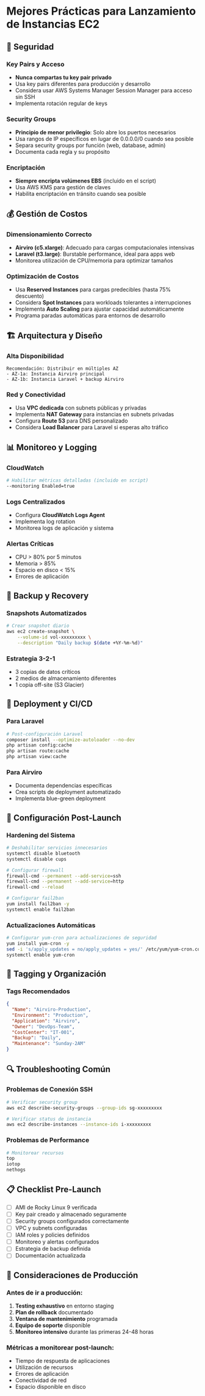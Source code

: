 # Mejores Prácticas para Lanzamiento de Instancias EC2

## 🔐 Seguridad

### Key Pairs y Acceso
- **Nunca compartas tu key pair privado**
- Usa key pairs diferentes para producción y desarrollo
- Considera usar AWS Systems Manager Session Manager para acceso sin SSH
- Implementa rotación regular de keys

### Security Groups
- **Principio de menor privilegio**: Solo abre los puertos necesarios
- Usa rangos de IP específicos en lugar de 0.0.0.0/0 cuando sea posible
- Separa security groups por función (web, database, admin)
- Documenta cada regla y su propósito

### Encriptación
- **Siempre encripta volúmenes EBS** (incluido en el script)
- Usa AWS KMS para gestión de claves
- Habilita encriptación en tránsito cuando sea posible

## 💰 Gestión de Costos

### Dimensionamiento Correcto
- **Airviro (c5.xlarge)**: Adecuado para cargas computacionales intensivas
- **Laravel (t3.large)**: Burstable performance, ideal para apps web
- Monitorea utilización de CPU/memoria para optimizar tamaños

### Optimización de Costos
- Usa **Reserved Instances** para cargas predecibles (hasta 75% descuento)
- Considera **Spot Instances** para workloads tolerantes a interrupciones
- Implementa **Auto Scaling** para ajustar capacidad automáticamente
- Programa paradas automáticas para entornos de desarrollo

## 🏗️ Arquitectura y Diseño

### Alta Disponibilidad
```
Recomendación: Distribuir en múltiples AZ
- AZ-1a: Instancia Airviro principal
- AZ-1b: Instancia Laravel + backup Airviro
```

### Red y Conectividad
- Usa **VPC dedicada** con subnets públicas y privadas
- Implementa **NAT Gateway** para instancias en subnets privadas
- Configura **Route 53** para DNS personalizado
- Considera **Load Balancer** para Laravel si esperas alto tráfico

## 📊 Monitoreo y Logging

### CloudWatch
```bash
# Habilitar métricas detalladas (incluido en script)
--monitoring Enabled=true
```

### Logs Centralizados
- Configura **CloudWatch Logs Agent**
- Implementa log rotation
- Monitorea logs de aplicación y sistema

### Alertas Críticas
- CPU > 80% por 5 minutos
- Memoria > 85%
- Espacio en disco < 15%
- Errores de aplicación

## 🔄 Backup y Recovery

### Snapshots Automatizados
```bash
# Crear snapshot diario
aws ec2 create-snapshot \
    --volume-id vol-xxxxxxxxx \
    --description "Daily backup $(date +%Y-%m-%d)"
```

### Estrategia 3-2-1
- 3 copias de datos críticos
- 2 medios de almacenamiento diferentes
- 1 copia off-site (S3 Glacier)

## 🚀 Deployment y CI/CD

### Para Laravel
```bash
# Post-configuración Laravel
composer install --optimize-autoloader --no-dev
php artisan config:cache
php artisan route:cache
php artisan view:cache
```

### Para Airviro
- Documenta dependencias específicas
- Crea scripts de deployment automatizado
- Implementa blue-green deployment

## 🔧 Configuración Post-Launch

### Hardening del Sistema
```bash
# Deshabilitar servicios innecesarios
systemctl disable bluetooth
systemctl disable cups

# Configurar firewall
firewall-cmd --permanent --add-service=ssh
firewall-cmd --permanent --add-service=http
firewall-cmd --reload

# Configurar fail2ban
yum install fail2ban -y
systemctl enable fail2ban
```

### Actualizaciones Automáticas
```bash
# Configurar yum-cron para actualizaciones de seguridad
yum install yum-cron -y
sed -i 's/apply_updates = no/apply_updates = yes/' /etc/yum/yum-cron.conf
systemctl enable yum-cron
```

## 📝 Tagging y Organización

### Tags Recomendados
```json
{
  "Name": "Airviro-Production",
  "Environment": "Production",
  "Application": "Airviro",
  "Owner": "DevOps-Team",
  "CostCenter": "IT-001",
  "Backup": "Daily",
  "Maintenance": "Sunday-2AM"
}
```

## 🔍 Troubleshooting Común

### Problemas de Conexión SSH
```bash
# Verificar security group
aws ec2 describe-security-groups --group-ids sg-xxxxxxxxx

# Verificar status de instancia
aws ec2 describe-instances --instance-ids i-xxxxxxxxx
```

### Problemas de Performance
```bash
# Monitorear recursos
top
iotop
nethogs
```

## 📋 Checklist Pre-Launch

- [ ] AMI de Rocky Linux 9 verificada
- [ ] Key pair creado y almacenado seguramente
- [ ] Security groups configurados correctamente
- [ ] VPC y subnets configuradas
- [ ] IAM roles y policies definidos
- [ ] Monitoreo y alertas configurados
- [ ] Estrategia de backup definida
- [ ] Documentación actualizada

## 🚨 Consideraciones de Producción

### Antes de ir a producción:
1. **Testing exhaustivo** en entorno staging
2. **Plan de rollback** documentado
3. **Ventana de mantenimiento** programada
4. **Equipo de soporte** disponible
5. **Monitoreo intensivo** durante las primeras 24-48 horas

### Métricas a monitorear post-launch:
- Tiempo de respuesta de aplicaciones
- Utilización de recursos
- Errores de aplicación
- Conectividad de red
- Espacio disponible en disco